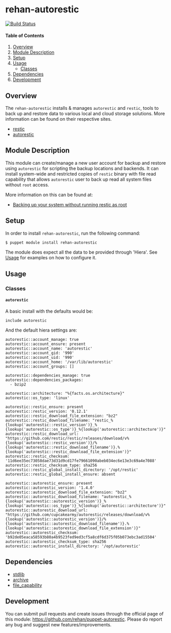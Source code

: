 # rehan-autorestic

[![Build Status](https://travis-ci.com/rehanone/puppet-autorestic.svg?branch=master)](https://travis-ci.com/rehanone/puppet-autorestic)

#### Table of Contents
1. [Overview](#overview)
2. [Module Description](#module-description)
3. [Setup](#setup)
4. [Usage](#usage)
    * [Classes](#classes)
5. [Dependencies](#dependencies)
6. [Development](#development)

## Overview
The `rehan-autorestic` installs & manages `autorestic` and `restic`,  tools to back up and restore data to various local and cloud storage solutions. More information can be found on their respective sites.

  - [restic](https://restic.net/)
  - [autorestic](https://autorestic.vercel.app/)

## Module Description

This module can create/manage a new user account for backup and restore using `autorestic` for scripting the backup locations and backends.
It can install system-wide and restricted copies of `restic` binary with file read capability that allows `autorestic` user to back up read all system files without `root` access.

More information on this can be found at:

  - [Backing up your system without running restic as root](https://restic.readthedocs.io/en/stable/080_examples.html#backing-up-your-system-without-running-restic-as-root)

## Setup
In order to install `rehan-autorestic`, run the following command:
```bash
$ puppet module install rehan-autorestic
```
The module does expect all the data to be provided through 'Hiera'. See [Usage](#usage) for examples on how to configure it.

## Usage

### Classes

#### `autorestic`

A basic install with the defaults would be:
```puppet
include autorestic
```

And the default hiera settings are:
```hiera
autorestic::account_manage: true
autorestic::account_ensure: present
autorestic::account_name: 'autorestic'
autorestic::account_gid: '990'
autorestic::account_uid: '990'
autorestic::account_home: '/var/lib/autorestic'
autorestic::account_groups: []

autorestic::dependencies_manage: true
autorestic::dependencies_packages:
  - bzip2

autorestic::architecture: "%{facts.os.architecture}"
autorestic::os_type: 'linux'

autorestic::restic_ensure: present
autorestic::restic_version: '0.12.1'
autorestic::restic_download_file_extension: "bz2"
autorestic::restic_download_filename: "restic_%{lookup('autorestic::restic_version')}_%{lookup('autorestic::os_type')}_%{lookup('autorestic::architecture')}"
autorestic::restic_download_url: "https://github.com/restic/restic/releases/download/v%{lookup('autorestic::restic_version')}/%{lookup('autorestic::restic_download_filename')}.%{lookup('autorestic::restic_download_file_extension')}"
autorestic::restic_checksum: '11d6ee35ec73058dae73d31d9cd17fe79661090abeb034ec6e13e3c69a4e7088'
autorestic::restic_checksum_type: sha256
autorestic::restic_global_install_directory: '/opt/restic'
autorestic::restic_global_install_ensure: absent

autorestic::autorestic_ensure: present
autorestic::autorestic_version: '1.4.0'
autorestic::autorestic_download_file_extension: "bz2"
autorestic::autorestic_download_filename: "autorestic_%{lookup('autorestic::autorestic_version')}_%{lookup('autorestic::os_type')}_%{lookup('autorestic::architecture')}"
autorestic::autorestic_download_url: "https://github.com/cupcakearmy/autorestic/releases/download/v%{lookup('autorestic::autorestic_version')}/%{lookup('autorestic::autorestic_download_filename')}.%{lookup('autorestic::autorestic_download_file_extension')}"
autorestic::autorestic_checksum: 'b92de05eaca58593b80a4b9523fed9ed3cf5a8cdf6d375f05b073ebc3ad15504'
autorestic::autorestic_checksum_type: sha256
autorestic::autorestic_install_directory: '/opt/autorestic'
```


## Dependencies

* [stdlib][1]
* [archive][2]
* [file_capability][3]

[1]:https://forge.puppet.com/modules/puppetlabs/stdlib
[2]:https://forge.puppet.com/modules/puppet/archive
[3]:https://forge.puppet.com/modules/stm/file_capability

## Development

You can submit pull requests and create issues through the official page of this module: https://github.com/rehan/puppet-autorestic.
Please do report any bug and suggest new features/improvements.
